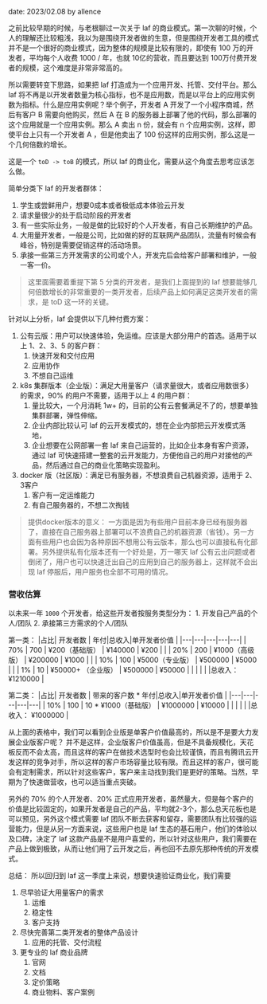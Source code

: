 date: 2023/02.08 by allence

之前比较早期的时候，与老根聊过一次关于 laf 的商业模式。第一次聊的时候，个人的理解还比较粗浅，我以为是围绕开发者做的生意，但是围绕开发者工具的模式并不是一个很好的商业模式，因为整体的规模是比较有限的，即使有 100 万的开发者，平均每个人收费 1000 / 年，也就 10亿的营收，而且要达到 100万付费开发者的规模，这个难度是非常非常高的。

所以需要转变下思路，如果把 laf 打造成为一个应用开发、托管、交付平台。那么 laf 将不再是以开发者数量为核心指标，也不是应用数，而是以平台上的应用实例数为指标。什么是应用实例呢？举个例子，开发者 A 开发了一个小程序商城，然后有客户 B 需要向他购买，然后 A 在 B 的服务器上部署了他的代码，那么部署的这个应用就是一个应用实例。那么 A 卖出 n 份，就会有 n 个应用实例，这样，即使平台上只有一个开发者 A ，但是他卖出了 100 份这样的应用实例，那么这是一个几何倍数的增长。

这是一个 `toD -> toB` 的模式，所以 laf 的商业化，需要从这个角度去思考应该怎么做。

简单分类下 laf 的开发者群体：
1. 学生或尝鲜用户，想要0成本或者极低成本体验云开发
2. 请求量很少的处于启动阶段的开发者
3. 有一些实际业务，一般是做的比较好的个人开发者，有自己长期维护的产品。
4. 大用量开发者，一般是公司，比如做的好的互联网产品团队，流量有时候会有峰谷，特别是需要促销这样的活动场景。
5. 承接一些第三方开发需求的公司或个人，开发完后会给客户部署和维护，一般一客一价。

> 这里面需要着重提下第 5 分类的开发者，是我们上面提到的 laf 想要能够几何倍数增长的非常重要的一类开发者，后续产品上如何满足这类开发者的需求，是 toD 这一环的关键。

针对以上分析，laf 会提供以下几种付费方案：
1. 公有云版：用户可以快速体验，免运维。应该是大部分用户的首选。适用于以上 1、2、3、5 的客户群：
	1. 快速开发和交付应用
	2. 应用协作
	3. 不想自己运维
2. k8s 集群版本（企业版）：满足大用量客户（请求量很大，或者应用数很多）的需求，90% 的用户不需要，适用于以上 4 的用户群：
	1. 量比较大，一个月消耗 1w+ 的，目前的公有云套餐满足不了的，想要单独集群部署，弹性伸缩。
	2. 企业内部比较认可 laf 的云开发模式的，想在企业内部把云开发模式落地，
	3. 企业想要在公网部署一套 laf 来自己运营的，比如企业本身有客户资源，通过 laf 可快速搭建一整套的云开发能力，方便他自己的用户对接他的产品，然后通过自己的商业化策略实现盈利。
4. docker 版（社区版）：满足已有服务器，不想浪费自己机器资源，适用于 2、3客户
	1. 客户有一定运维能力
	2. 有自己服务器的，不想二次掏钱

>提供docker版本的意义：
  一方面是因为有些用户目前本身已经有服务器了，直接在自己服务器上部署可以不浪费自己的机器资源（省钱）。另一方面有些用户也会因为各种原因不想用公有云版本，那么也可以直接私有化部署。另外提供私有化版本还有一个好处是，万一哪天 laf 公有云出问题或者倒闭了，用户也可以快速迁出自己的应用到自己的服务器上，这样就不会出现 laf 停服后，用户服务也全部不可用的情况。


### 营收估算
以未来一年 `1000` 个开发者，给这些开发者按服务类型分为： 1. 开发自己产品的个人/团队  2. 承接第三方需求的个人/团队

第一类：
|占比| 开发者数 | 年付|总收入|单开发者价值 |
|---|---|---|---|---|
| 70% | 700 | ¥200（基础版） | ¥140000  |  ¥200 |   |
| 20% | 200 | ¥1000（高级版） | ¥200000  |  ¥1000 |   |
| 10% | 100 | ¥5000（专业版） | ¥500000  |  ¥5000 |   |
| 1% | 10 | ¥50000+ （企业版） | ¥500000  |  ¥50000 |   |
| | | |总收入： ¥1210000  |

第二类：
|占比| 开发者数 | 带来的客户数 * 年付|总收入|单开发者价值 |
|---|---|---|---|---|
| 10% | 100 | 10 * ¥1000（基础版） | ¥1000000  |  ¥10000 |   |
| | | |总收入： ¥1000000  |

从上面的表格中，我们可以看到企业版是单客户价值最高的，所以是不是要大力发展企业版客户呢？
并不是这样，企业版客户价值虽高，但是不具备规模化，天花板反而不会太高，而且这样的客户在做技术选型时也会比较谨慎，而且有腾讯云开发这样的竞争对手，所以这样的客户市场容量比较有限。而且这样的客户，很可能会有定制需求，所以针对这些客户，客户来主动找到我们是更好的策略。当然，早期为了快速做营收，也可以适当重点突破。

另外的 70% 的个人开发者、20% 正式应用开发者，虽然量大，但是每个客户的价值是比较固定的，如果开发者是自己的产品，平均就2-3个，那么总天花板也是可以预见，另外这个模式需要 laf 团队不断去获客和留存，需要团队有比较强的运营能力，但是从另一方面来说，这些用户也是 laf 生态的基石用户，他们的体验以及口碑，决定了 laf 这款产品是不是用户喜爱的，所以针对这些用户，我们需要在产品上做到极致，从而让他们用了云开发之后，再也回不去原先那种传统的开发模式。


总结：
所以回归到 laf 这一季度上来说，想要快速验证商业化，我们需要 
1. 尽早验证大用量客户的需求
	1. 运维
	2. 稳定性
	3. 客户支持
2. 尽快完善第二类开发者的整体产品设计
	1. 应用的托管、交付流程
3. 更专业的 laf 商业品牌
	1. 官网
	2. 文档
	3. 定价策略
	4. 商业物料、客户案例



